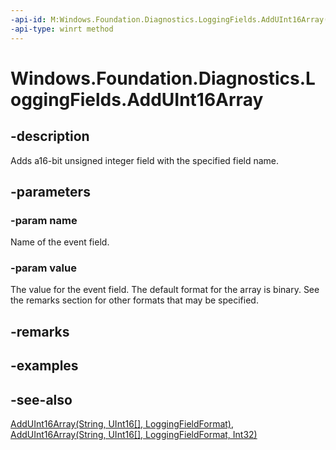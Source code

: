 ```yaml
---
-api-id: M:Windows.Foundation.Diagnostics.LoggingFields.AddUInt16Array(System.String,System.UInt16[])
-api-type: winrt method
---
```


<!-- Method syntax
public void AddUInt16Array(System.String name, System.UInt16[] value)
-->

# Windows.Foundation.Diagnostics.LoggingFields.AddUInt16Array

## -description
Adds a16-bit unsigned integer field with the specified field name.

## -parameters
### -param name
Name of the event field.

### -param value
The value for the event field. The default format for the array is binary. See the remarks section for other formats that may be specified.

## -remarks

## -examples

## -see-also
[AddUInt16Array(String, UInt16\[\], LoggingFieldFormat)](/uwp/api/windows.foundation.diagnostics.loggingfields.adduint16array#windows-foundation-diagnostics-loggingfields-adduint16array(system-string-system-uint16()-windows-foundation-diagnostics-loggingfieldformat)), [AddUInt16Array(String, UInt16\[\], LoggingFieldFormat, Int32)](/uwp/api/windows.foundation.diagnostics.loggingfields.adduint16array#windows-foundation-diagnostics-loggingfields-adduint16array(system-string-system-uint16()-windows-foundation-diagnostics-loggingfieldformat-system-int32))